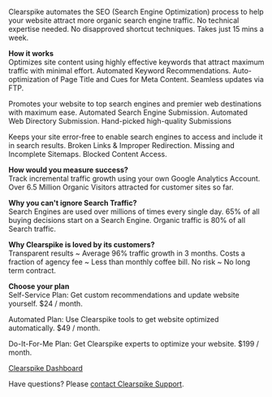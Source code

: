 Clearspike automates the SEO (Search Engine Optimization) process to help your website attract more organic search engine traffic. No technical expertise needed. No disapproved shortcut techniques. Takes just 15 mins a week.


<b>How it works</b><br>
Optimizes site content using highly effective keywords that attract maximum traffic with minimal effort. Automated Keyword Recommendations. Auto-optimization of Page Title and Cues for Meta Content. Seamless updates via FTP.

Promotes your website to top search engines and premier web destinations with maximum ease. Automated Search Engine Submission. Automated Web Directory Submission. Hand-picked high-quality Submissions

Keeps your site error-free to enable search engines to access and include it in search results. Broken Links & Improper Redirection. Missing and Incomplete Sitemaps. Blocked Content Access.

<b>How would you measure success?</b><br>
Track incremental traffic growth using your own Google Analytics Account. Over 6.5 Million Organic Visitors attracted for customer sites so far.

<b>Why you can't ignore Search Traffic?</b><br>
Search Engines are used over millions of times every single day.
65% of all buying decisions start on a Search Engine.
Organic traffic is 80% of all Search traffic.

<b>Why Clearspike is loved by its customers?</b><br>
Transparent results ~ Average 96% traffic growth in 3 months.
Costs a fraction of agency fee ~ Less than monthly coffee bill.
No risk ~ No long term contract.

<b>Choose your plan</b><br>
Self-Service Plan: Get custom recommendations and update website yourself. $24 / month.

Automated Plan: Use Clearspike tools to get website optimized automatically. $49 / month.

Do-It-For-Me Plan: Get Clearspike experts to optimize your website. $199 / month.

[Clearspike Dashboard](/images/apps/clearspike/dashboard-1.png "Clearspike more traffic, no more hassle.")

Have questions? Please [contact Clearspike Support](mailto:support@clearspike.com?Subject=CloudFlare%20Question).



